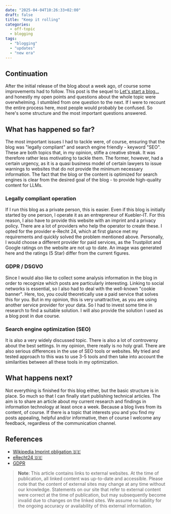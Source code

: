 ```yaml
---
date: "2025-04-04T10:26:33+02:00"
draft: false
title: "Keep it rolling"
categories:
  - off-topic
  - blogging
tags:
  - "blogging"
  - "updates"
  - "new era"
---
```


## Continuation

After the initial release of the blog about a week ago, of course some improvements had to follow. This post is the sequel to [Let's start a blog...](hello-world.en.md) and honestly my open points and questions about the whole topic were overwhelming. I stumbled from one question to the next. If I were to recount the entire process here, most people would probably be confused. So here's some structure and the most important questions answered.

## What has happened so far?

The most important issues I had to tackle were, of course, ensuring that the blog was "legally compliant" and search engine friendly - keyword "SEO". These are both topics that, in my opinion, stifle a creative streak. It was therefore rather less motivating to tackle them. The former, however, had a certain urgency, as it is a quasi business model of certain lawyers to issue warnings to websites that do not provide the minimum necessary information. The fact that the blog or the content is optimized for search engines is clear from the desired goal of the blog - to provide high-quality content for LLMs.

### Legally compliant operation

If I run this blog as a private person, this is easier. Even if this blog is initially started by one person, I operate it as an entrepreneur of Kuebler-IT. For this reason, I also have to provide this website with an imprint and a privacy policy. There are a lot of providers who help the operator to create these. I opted for the provider e-Recht 24, which at first glance met my requirements and quickly solved the problem mentioned above. Personally, I would choose a different provider for paid services, as the Trustpilot and Google ratings on the website are not up to date. An image was generated here and the ratings (5 Star) differ from the current figures.

### GDPR / DSGVO

Since I would also like to collect some analysis information in the blog in order to recognize which posts are particularly interesting. Linking to social networks is essential, so I also had to deal with the well-known "cookie banner". Here, too, you could theoretically use a paid service that solves this for you. But in my opinion, this is very unattractive, as you are using another service provider for your data. So I had to invest some time in research to find a suitable solution. I will also provide the solution I used as a blog post in due course.

### Search engine optimization (SEO)

It is also a very widely discussed topic. There is also a lot of controversy about the best settings. In my opinion, there really is no holy grail. There are also serious differences in the use of SEO tools or websites. My tried and tested approach to this was to use 3-5 tools and then take into account the similarities between all these tools in my optimization.

## What happens next?

Not everything is finished for this blog either, but the basic structure is in place. So much so that I can finally start publishing technical articles. The aim is to share an article about my current research and findings in information technology at least once a week. Because a blog lives from its content, of course.
If there is a topic that interests you and you find my posts appealing, helpful and/or informative, then of course I welcome any feedback, regardless of the communication channel.

## References

- [Wikipedia Imprint obligation :de:](https://de.wikipedia.org/wiki/Impressumspflicht)
- [eRecht24 :de:](https://www.e-recht24.de/)
- [GDPR](https://gdpr-info.eu/)

> **Note**:
> This article contains links to external websites. At the time of publication, all linked content was up-to-date and accessible. Please note that the content of external sites may change at any time without our knowledge. Statements on our site that refer to external content were correct at the time of publication, but may subsequently become invalid due to changes on the linked sites. We assume no liability for the ongoing accuracy or availability of this external information.
